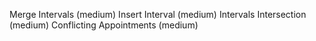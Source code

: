 Merge Intervals (medium)
Insert Interval (medium)
Intervals Intersection (medium)
Conflicting Appointments (medium)
